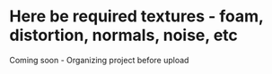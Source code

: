 # Here be required textures - foam, distortion, normals, noise, etc
Coming soon - Organizing project before upload
